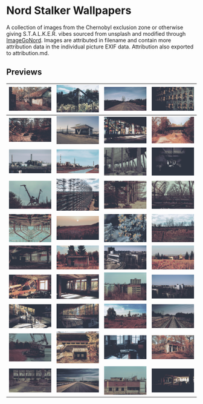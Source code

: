 # Nord Stalker Wallpapers
A collection of images from the Chernobyl exclusion zone or otherwise giving S.T.A.L.K.E.R. vibes sourced from unsplash and modified through [ImageGoNord](https://ign.schrodinger-hat.it/). Images are attributed in filename and contain more attribution data in the individual picture EXIF data. Attribution also exported to attribution.md.

## Previews
| <img src = "Wallpapers/nord-abandoned-viktor-hesse-unsplash.png" width = 200> | <img src = "Wallpapers/nord-bob-jessica-christian-unsplash.png" width = 200> | <img src = "Wallpapers/nord-bridge-of-death-mads-eneqvist-unsplash.png" width = 200> | <img src = "Wallpapers/nord-broken-relays-peter-lam-ch-unsplash.png" width = 200> |
|---|---|---|---|
| <img src = "Wallpapers/nord-bumpers-viktor-hesse-unsplash.png" width = 200> | <img src = "Wallpapers/nord-bus-stop-gerhard-reus-unsplash.png" width = 200> | <img src = "Wallpapers/nord-cafe-pripyat-glass-viktor-hesse-unsplash.png" width = 200> | <img src = "Wallpapers/nord-cafe-pripyat-viktor-hesse-unsplash.png" width = 200> |
| <img src = "Wallpapers/nord-cnpp-mads-eneqvist-unsplash.png" width = 200> | <img src = "Wallpapers/nord-cnpp-viktor-hesse-unsplash.png" width = 200> | <img src = "Wallpapers/nord-cooling-tower-base-kato-blackmore-unsplash.png" width = 200> | <img src = "Wallpapers/nord-duga-corridor-mick-de-paola-unsplash.png" width = 200> |
| <img src = "Wallpapers/nord-cranes-kato-blackmore-unsplash.png" width = 200> | <img src = "Wallpapers/nord-duga-artem-zhukov-unsplash.png" width = 200> | <img src = "Wallpapers/nord-duga-base-kato-blackmore-unsplash.png" width = 200> | <img src = "Wallpapers/nord-duga-kato-blackmore-unsplash.png" width = 200> |
| <img src = "Wallpapers/nord-duga-up-sergey-omelchenko-unsplash.png" width = 200> | <img src = "Wallpapers/nord-flowers-filip-kvasnak-unsplash.png" width = 200> | <img src = "Wallpapers/nord-frosty-yellow-flowers-annie-spratt-unsplash.png" width = 200> | <img src = "Wallpapers/nord-irradiated-rails-oleksandra-bardash-unsplash.png" width = 200> |
| <img src = "Wallpapers/nord-jupiter-factory-kato-blackmore-unsplash.png" width = 200> | <img src = "Wallpapers/nord-lonely-building-oleksandra-bardash-unsplash.png" width = 200> | <img src = "Wallpapers/nord-palace-of-culture-mads-eneqvist-unsplash.png" width = 200> | <img src = "Wallpapers/nord-poppies-oleksandra-bardash-unsplash.png" width = 200> |
| <img src = "Wallpapers/nord-pripyat-classroom-peter-lam-ch-unsplash.png" width = 200> | <img src = "Wallpapers/nord-pripyat-interior-viktor-hesse-unsplash.png" width = 200> | <img src = "Wallpapers/nord-pripyat-kato-blackmore-unsplash.png" width = 200> | <img src = "Wallpapers/nord-pripyat-mads-eneqvist-unsplash.png" width = 200> |
| <img src = "Wallpapers/nord-pripyat-pool-peter-lam-ch-unsplash.png" width = 200> | <img src = "Wallpapers/nord-pripyat-pool-viktor-hesse-unsplash.png" width = 200> | <img src = "Wallpapers/nord-railroad-viktor-hesse-unsplash.png" width = 200> | <img src = "Wallpapers/nord-rails-mads-eneqvist-unsplash.png" width = 200> |
| <img src = "Wallpapers/nord-sinking-kato-blackmore-unsplash.png" width = 200> | <img src = "Wallpapers/nord-stadium-viktor-hesse-unsplash.png" width = 200> | <img src = "Wallpapers/nord-stalker-vibes-tobias-reich-unsplash.png" width = 200> | <img src = "Wallpapers/nord-store-viktor-hesse-unsplash.png" width = 200> |
| <img src = "Wallpapers/nord-tower-pilings-kato-blackmore-unsplash.png" width = 200> | <img src = "Wallpapers/nord-ukraine-road-mads-eneqvist-unsplash.png" width = 200> | <img src = "Wallpapers/nord-zone-buildings-kato-blackmore-unsplash.png" width = 200> | <img src = "Wallpapers/nord-abandoned-peter-lam-unsplash.png" width = 200> |

